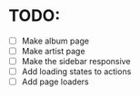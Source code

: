 # TODO:
 - [ ] Make album page
 - [ ] Make artist page
 - [ ] Make the sidebar responsive
 - [ ] Add loading states to actions
 - [ ] Add page loaders
